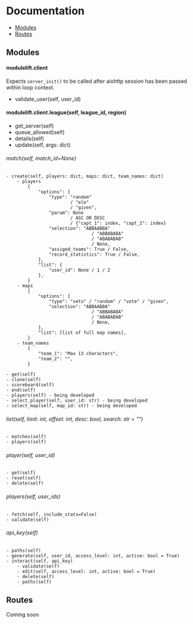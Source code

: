 # Documentation
- [Modules](#modules)
- [Routes](#routes)

## Modules 
#### modulelift.client
Expects ``server_init()`` to be called after aiohttp session has been passed within loop context.

- validate_user(self, user_id)

#### modulelift.client.league(self, league_id, region)
- get_server(self)
- queue_allowed(self)
- details(self)
- update(self, args: dict)

###### match(self, match_id=None)
    - create(self, players: dict, maps: dict, team_names: dict)
        - players
            {
                "options": {
                    "type": "random"
                            / "elo"
                            / "given",
                    "param": None
                            / ASC OR DESC
                            / {"capt_1": index, "capt_2": index}
                    "selection": "ABBAABBA"
                                    / "ABBABABA"
                                    / "ABABABAB"
                                    / None,
                    "assiged_teams": True / False,
                    "record_statistics": True / False,
                },
                "list": {
                    "user_id": None / 1 / 2
                },
            }
        - maps
            {
                "options": {
                    "type": "veto" / "random" / "vote" / "given",
                    "selection": "ABBAABBA"
                                    / "ABBABABA"
                                    / "ABABABAB"
                                    / None,
                },
                "list": [list of full map names],
            }
        - team_names
            {
                "team_1": "Max 13 characters",
                "team_2": "",
            }

    - get(self)
    - clone(self)
    - scoreboard(self)
    - end(self)
    - players(self) - being developed
    - select_player(self, user_id: str) - being developed
    - select_map(self, map_id: str) - being developed

###### list(self, limit: int, offset: int, desc: bool, search: str = "")
    - matches(self)
    - players(self)

###### player(self, user_id)
    - get(self)
    - reset(self)
    - delete(self)

###### players(self, user_ids)
    - fetch(self, include_stats=False)
    - validate(self)

###### api_key(self)
    - paths(self)
    - generate(self, user_id, access_level: int, active: bool = True)
    - interact(self, api_key)
        - validate(self)
        - edit(self, access_level: int, active: bool = True)
        - delete(self)
        - paths(self)

## Routes
Coming soon